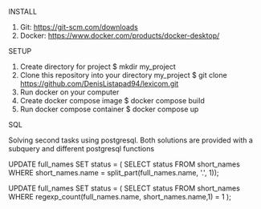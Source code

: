 INSTALL 
1. Git: https://git-scm.com/downloads
2. Docker: https://www.docker.com/products/docker-desktop/


SETUP

1. Create directory for project $ mkdir my_project
2. Clone this repository into your directory my_project $ git clone  https://github.com/DenisListapad94/lexicom.git
3. Run docker on your computer
4. Create docker compose image $ docker compose build
5. Run docker compose container $ docker compose up

SQL 

Solving second tasks using postgresql. Both solutions are provided with a subquery and different postgresql functions

UPDATE full_names
SET status = (
	SELECT status 
	FROM short_names 
	WHERE short_names.name = split_part(full_names.name, '.', 1));


UPDATE full_names
SET status = (
  SELECT status
  FROM short_names
  WHERE regexp_count(full_names.name,  short_names.name,1) = 1
);